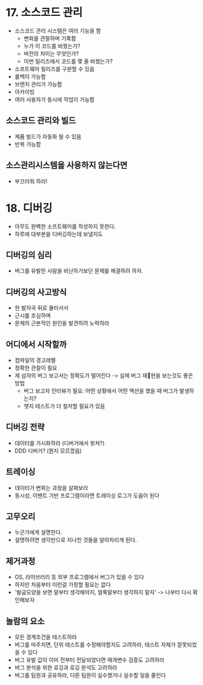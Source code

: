 # 17. 소스코드 관리

- 소스코드 관리 시스템은 여러 기능을 함
  - 변화를 관찰하며 기록함
  - 누가 이 코드를 바꿨는가?
  - 버전의 차이는 무엇인가?
  - 이번 릴리즈에서 코드를 몇 줄 바꿨는가?
- 소프트웨어 릴리즈를 구분할 수 있음
- 롤백이 가능함
- 브랜치 관리가 가능함
- 아카이빙
- 여러 사용자가 동시에 작업이 가능함

## 소스코드 관리와 빌드

- 제품 빌드가 자동화 될 수 있음
- 반복 가능함

## 소스관리시스템을 사용하지 않는다면

- 부끄러워 하라!

# 18. 디버깅

- 아무도 완벽한 소프트웨어를 작성하지 못한다.
- 하루에 대부분을 디버깅하는데 보낼지도

## 디버깅의 심리

- 버그를 유발한 사람을 비난하기보단 문제를 해결하려 하자.

## 디버깅의 사고방식

- 한 발자국 뒤로 물러서서
- 근시를 조심하며
- 문제의 근본적인 원인을 발견하려 노력하라

## 어디에서 시작할까

- 컴파일의 경고레벨
- 정확한 관찰이 필요
- 제 삼자의 버그 보고서는 정확도가 떨어진다 -> 실제 버그 재현을 보는것도 좋은 방법
  - 버그 보고자 인터뷰가 필요: 어떤 상황에서 어떤 액션을 했을 때 버그가 발생하는지?
  - 엣지 테스트가 더 철저할 필요가 있음

## 디버깅 전략

- 데이터를 가시화하라 (디버거에서 왓쳐?)
- DDD 디버거? (뭔지 모르겠음)

## 트레이싱

- 데이터가 변화는 과정을 살펴보라
- 동시성, 이벤트 기반 프로그램이라면 트레이싱 로그가 도움이 된다

## 고무오리

- 누군가에게 설명한다.
- 설명하려면 생각만으로 지나친 것들을 알아차리게 된다.

## 제거과정

- OS, 라이브러리 등 외부 프로그램에서 버그가 있을 수 있다
- 하지만 처음부터 이런걸 가정할 필요는 없다
- '발굽모양을 보면 말부터 생각해야지, 얼룩말부터 생각하지 말자' -> 나부터 다시 확인해보자

## 놀람의 요소

- 모든 경계조건을 테스트하라
- 버그를 마주치면, 단위 테스트를 수정해야할지도 고려하라, 테스트 자체가 잘못되었을 수 있다
- 버그 유발 값이 이미 전부터 전달되었다면 매개변수 검증도 고려하라
- 버그 분석을 위한 로깅과 로깅 분석도 고려하라
- 버그를 팀원과 공유하라, 다른 팀원이 실수했거나 실수할 일을 줄인다


